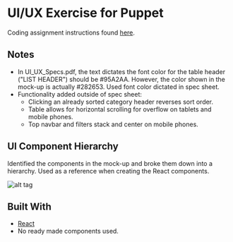 # UI/UX Exercise for Puppet

Coding assignment instructions found [here](https://github.com/Distelli/ui-ux-exercise1).

## Notes
* In UI_UX_Specs.pdf, the text dictates the font color for the table header ("LIST HEADER") should be #95A2AA. However, the color shown in the mock-up is actually #282653. Used font color dictated in spec sheet.
* Functionality added outside of spec sheet:
    * Clicking an already sorted category header reverses sort order.
    * Table allows for horizontal scrolling for overflow on tablets and mobile phones.
    * Top navbar and filters stack and center on mobile phones.

## UI Component Hierarchy
Identified the components in the mock-up and broke them down into a hierarchy. Used as a reference when creating the React components.

![alt tag](https://i.imgur.com/IurMz5e.png "UI Component Hierarchy")

## Built With
* [React](https://reactjs.org/)
* No ready made components used.
